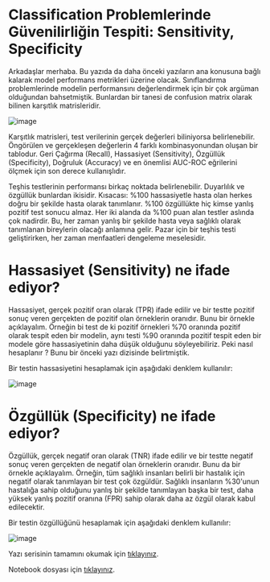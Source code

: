 
# Classification Problemlerinde Güvenilirliğin Tespiti: Sensitivity, Specificity

Arkadaşlar merhaba. Bu yazıda da daha önceki yazıların ana konusuna bağlı kalarak model performans metrikleri üzerine olacak. Sınıflandırma problemlerinde modelin performansını değerlendirmek için bir çok argüman olduğundan bahsetmiştik. Bunlardan bir tanesi de confusion matrix olarak bilinen karşıtlık matrisleridir.

![image](https://github.com/tr-brain-com/dss/assets/118043046/17a2a79e-9054-4b25-9923-bc07f68f99e5)

Karşıtlık matrisleri, test verilerinin gerçek değerleri biliniyorsa belirlenebilir. Öngörülen ve gerçekleşen değerlerin 4 farklı kombinasyonundan oluşan bir tablodur. Geri Çağırma (Recall), Hassasiyet (Sensitivity), Özgüllük (Specificity), Doğruluk (Accuracy) ve en önemlisi AUC-ROC eğrilerini ölçmek için son derece kullanışlıdır.

Teşhis testlerinin performansı birkaç noktada belirlenebilir. Duyarlılık ve özgüllük bunlardan ikisidir. Kısacası: %100 hassasiyetle hasta olan herkes doğru bir şekilde hasta olarak tanımlanır. %100 özgüllükte hiç kimse yanlış pozitif test sonucu almaz. Her iki alanda da %100 puan alan testler aslında çok nadirdir. Bu, her zaman yanlış bir şekilde hasta veya sağlıklı olarak tanımlanan bireylerin olacağı anlamına gelir. Pazar için bir teşhis testi geliştirirken, her zaman menfaatleri dengeleme meselesidir.

# Hassasiyet (Sensitivity) ne ifade ediyor?

Hassasiyet, gerçek pozitif oran olarak (TPR) ifade edilir ve bir testte pozitif sonuç veren gerçekten de pozitif olan örneklerin oranıdır. Bunu bir örnekle açıklayalım. Örneğin bi test de ki pozitif örnekleri %70 oranında pozitif olarak tespit eden bir modelin, aynı testi %90 oranında pozitif tespit eden bir modele göre hassasiyetinin daha düşük olduğunu söyleyebiliriz. Peki nasıl hesaplanır ? Bunu bir önceki yazı dizisinde belirtmiştik.

Bir testin hassasiyetini hesaplamak için aşağıdaki denklem kullanılır:

![image](https://github.com/tr-brain-com/dss/assets/118043046/9bac0bc6-f2c9-4260-9204-712d9f9bf6cb)

# Özgüllük (Specificity) ne ifade ediyor?

Özgüllük, gerçek negatif oran olarak (TNR) ifade edilir ve bir testte negatif sonuç veren gerçekten de negatif olan örneklerin oranıdır. Bunu da bir örnekle açıklayalım. Örneğin, tüm sağlıklı insanları belirli bir hastalık için negatif olarak tanımlayan bir test çok özgüldür. Sağlıklı insanların %30'unun hastalığa sahip olduğunu yanlış bir şekilde tanımlayan başka bir test, daha yüksek yanlış pozitif oranına (FPR) sahip olarak daha az özgül olarak kabul edilecektir.

Bir testin özgüllüğünü hesaplamak için aşağıdaki denklem kullanılır:

![image](https://github.com/tr-brain-com/dss/assets/118043046/ada1eb25-478c-451f-8827-144ca80cd1a7)


Yazı serisinin tamamını okumak için [tıklayınız](https://www.brain-tr.com/classification-problemlerinde-guvenilirligin-tespiti-sensitivity-specificity/https://www.brain-tr.com/pca-principal-component-analysis-kullanarak-boyut-azaltma-nasil-gerceklestirilir/).

Notebook dosyası için [tıklayınız](https://github.com/tr-brain-com/dss/blob/main/diabetes_sensitivity_specificity/app.ipynb).
